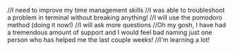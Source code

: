//I need to improve my time management skills
//I was able to troubleshoot a problem in terminal without breaking anything!
//I will use the pomodoro method (doing it now!)
//I will ask more questions
//Oh my gosh, I have had a tremendous amount of support and I would feel bad naming just one person who has helped me the last couple weeks!
//I'm learning a lot!
